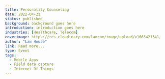 ```yaml
---
title: Personality Counseling
date: 2022-04-22
status: published
background: background goes here
introduction: introduction goes here
industries: [Healthcare, Telecom]
coverimage: https://res.cloudinary.com/lamcom/image/upload/v1665421341/mindbeyond/icon/personality_frsfqz.png
author: "Lam House"
link: Read more...
type: Event
tags:
  - Mobile Apps
  - Field data capture
  - Internet Of Things
---
```


<!--more-->

